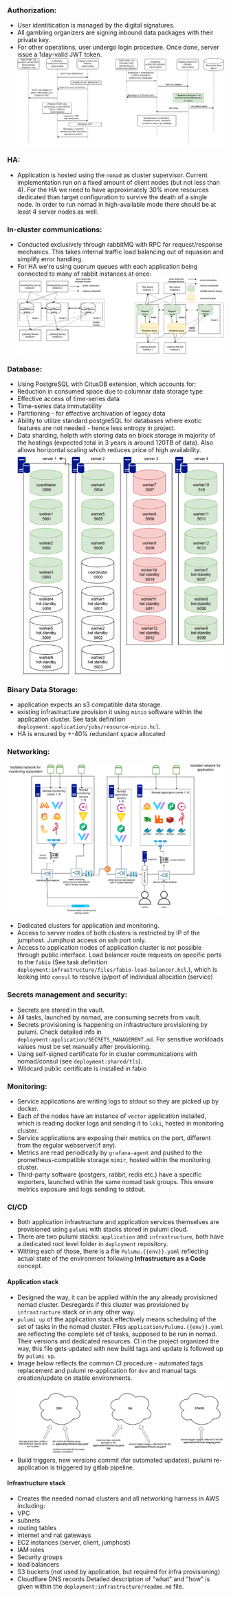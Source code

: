 ### Authorization:

- User identitication is managed by the digital signatures. 
- All gambling organizers are signing inbound data packages with their private key. 
- For other operations, user undergo login procedure. Once done, server issue a 1day-valid JWT token. 
![image info](./frontend-flow-auth.png) 

### HA:
- Application is hosted using the `nomad` as cluster supervisor. Current implementation run on a fixed amount of client nodes (but not less than 4). For the HA we need to have approximately 30% more resources dedicated than target configuration to survive the death of a single node. In order to run nomad in high-available mode there should be at least 4 server nodes as well. 

### In-cluster communications:
- Conducted exclusively through rabbitMQ with RPC for request/response mechanics. This takes internal traffic load balancing out of equasion and simplify error handling.
- For HA we're using quorum queues with each application being connected to many of rabbit instances at once:
![image info](./MessagingHA.drawio.png) 

### Database:
- Using PostgreSQL with CitusDB extension, which accounts for:
- Reduction in consumed space due to columnar data storage type
- Effective access of time-series data
- Time-series data immutability
- Partitioning - for effective archivation of legacy data
- Ability to utilize standard postgreSQL for databases where exotic features are not needed - hence less entropy in project.
- Data sharding, helpth with storing data on block storage in majority of the hostings (expected total in 3 years is around 120TB of data). Also allows horizontal scaling which reduces price of high availability.
![image info](./dbHA.drawio.png) 

### Binary Data Storage:
- application expects an s3 compatible data storage.
- existing infrastructure provision it using `minio` software within the application cluster. See task definition `deployment:application/jobs/resource-minio.hcl`.
- HA is ensured by +-40% redundant space allocated

### Networking:
![image info](./InfrastructureDiagram.drawio.png)
- Dedicated clusters for application and monitoring.
- Access to server nodes of both clusters is restricted by IP of the jumphost. Jumphost access on ssh port only.
- Access to application nodes of application cluster is not possible through public interface. Load balancer route requests on specific ports to the `fabio` (See task definition `deployment:infrastructure/files/fabio-load-balancer.hcl`.), which is looking into `consul` to resolve ip/port of individual allocation (service)

### Secrets management and security:
- Secrets are stored in the vault.
- All tasks, launched by nomad, are consuming secrets from vault.
- Secrets provisioning is happening on infrastructure provisioning by pulumi. Check detailed info in  `deployment:application/SECRETS_MANAGEMENT.md`. For sensitive workloads values must be set manually after provisioning.
- Using self-signed certificate for in cluster communications with nomad/consul (see  `deployment:shared/tls`).
- Wildcard public certificate is installed in fabio


### Monitoring:
- Service applications are writing logs to stdout so they are picked up by docker.
- Each of the nodes have an instance of `vector` application installed, which is reading docker logs and sending it to `loki`, hosted in monitoring cluster.
- Service applications are exposing their metrics on the port, different from the regular webserver(if any).
- Metrics are read periodically by `grafana-agent` and pushed to the prometheus-compatible storage `mimir`, hosted within the monitoring cluster.
- Third-party software (postgers, rabbit, redis etc.) have a specific exporters, launched within the same nomad task groups. This ensure metrics exposure and logs sending to stdout.


### CI/CD
- Both application infrastructure and application services themselves are provisioned using `pulumi` with stacks stored in pulumi cloud.
- There are two pulumi stacks: `application` and `infrastructure`, both have a dedicated root level folder in `deployment` repository.
- Withing each of those, there is a file `Pulumu.{{env}}.yaml` reflecting actual state of the environment following **Infrastructure as a Code** concept.

#### Application stack
- Designed the way, it can be applied within the any already provisioned nomad cluster. Desregards if this cluster was provisioned by `infrastructure` stack or in any other way.
- `pulumi up` of the application stack effectively means scheduling of the set of tasks in the nomad cluster. Files `application/Pulumu.{{env}}.yaml` are
reflecting the complete set of tasks, supposed to be run in nomad. Their versions and dedicated resources. CI in the project organized the way, this file gets updated with new build tags and update is followed up by `pulumi up`. 
- Image below reflects the common CI procedure - automated tags replacement and pulumi re-application for `dev` and manual tags creation/update on stable environments. 
![image info](./CI.png)
- Build triggers, new versions commit (for automated updates), pulumi re-application is triggered by gitlab pipeline.

#### Infrastructure stack
- Creates the needed nomad clusters and all networking harness in AWS including:
- VPC
- subnets
- routing tables
- internet and nat gateways
- EC2 instances (server, client, jumphost)
- IAM roles
- Security groups
- load balancers
- S3 buckets (not used by application, but required for infra provisioning)
- Cloudflare DNS records
Detailed description of "what" and "how" is given within the `deployment:infrastructure/readme.md` file.